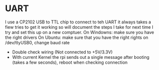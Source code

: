 # UART
I use a CP2102 USB to TTL chip to connect to teh UART it always takes a fiew tries to get it working so will document the steps I take for next time I try and set this up on a new comptuer.
On Windowns: make sure you have the right drivers
On Ubuntu: make sure that you have the right rights on /dev/ttyUSB0, change baud rate

- Double check wiring (Not connected to +5V/3.3V)
- With current Kernel the rpi sends out a single message after booting (takes a few seconds), reboot when checking connection
